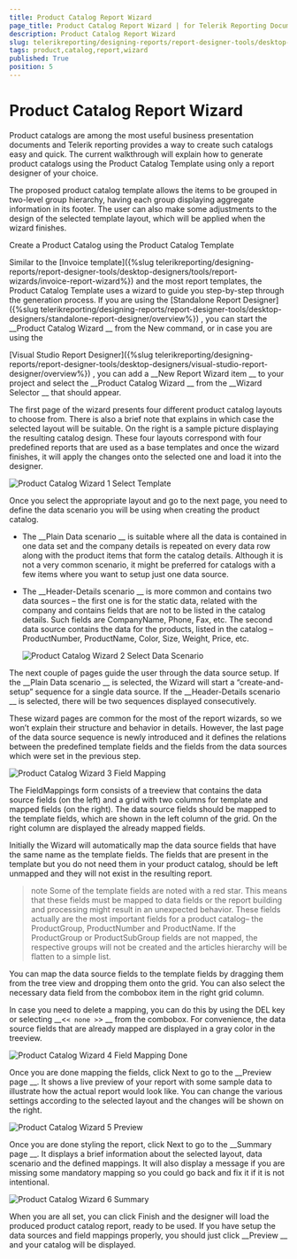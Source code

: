 ```yaml
---
title: Product Catalog Report Wizard
page_title: Product Catalog Report Wizard | for Telerik Reporting Documentation
description: Product Catalog Report Wizard
slug: telerikreporting/designing-reports/report-designer-tools/desktop-designers/tools/report-wizards/product-catalog-report-wizard
tags: product,catalog,report,wizard
published: True
position: 5
---
```


# Product Catalog Report Wizard



Product catalogs are among the most useful business presentation documents and Telerik reporting provides a way to create such catalogs easy and quick.
        The current walkthrough will explain how to generate product catalogs using the Product Catalog Template using only a report designer of your choice.
      


The proposed product catalog template allows the items to be grouped in two-level group hierarchy, having each group displaying aggregate information
        in its footer. The user can also make some adjustments to the design of the selected template layout, which will be applied when the wizard finishes.
      
Create a Product Catalog using the Product Catalog Template


Similar to the 
[Invoice template]({%slug telerikreporting/designing-reports/report-designer-tools/desktop-designers/tools/report-wizards/invoice-report-wizard%})
 and the most report templates, the Product Catalog Template uses a wizard to guide you step-by-step through the generation process.
              If you are using the 
[Standalone Report Designer]({%slug telerikreporting/designing-reports/report-designer-tools/desktop-designers/standalone-report-designer/overview%})
,
              you can start the 
__Product Catalog Wizard
__ from the New command, or in case you are using the
              
[Visual Studio Report Designer]({%slug telerikreporting/designing-reports/report-designer-tools/desktop-designers/visual-studio-report-designer/overview%})
,
              you can add a 
__New Report Wizard item
__ to your project and select the 
__Product Catalog Wizard
__ from the 
__Wizard Selector
__ that should appear.
            


The first page of the wizard presents four different product catalog layouts to choose from.
              There is also a brief note that explains in which case the selected layout will be suitable.
              On the right is a sample picture displaying the resulting catalog design.
              These four layouts correspond with four predefined reports that are used as a base templates and once the wizard finishes,
              it will apply the changes onto the selected one and load it into the designer.
            
  
  ![Product Catalog Wizard 1 Select Template](images/Templates/ProductCatalog/ProductCatalogWizard_1_SelectTemplate.png)

Once you select the appropriate layout and go to the next page, you need to define the data scenario you will be using when creating the product catalog.
            


* The 
__Plain Data scenario
__ is suitable where all the data is contained in one data set and the company details is repeated 
                  on every data row along with the product items that form the catalog details. 
                  Although it is not a very common scenario, it might be preferred for catalogs with a few items where you want to setup just one data source.
                


* The 
__Header-Details scenario
__ is more common and contains two data sources 
                  – the first one is for the static data, related with the company and contains fields that are not to be listed in the 
                  catalog details. Such fields are CompanyName, Phone, Fax, etc. 
                  The second data source contains the data for the products, listed in the catalog – ProductNumber, ProductName, Color, Size, Weight, Price, etc.
                
  
  ![Product Catalog Wizard 2 Select Data Scenario](images/Templates/ProductCatalog/ProductCatalogWizard_2_SelectDataScenario.png)

The next couple of pages guide the user through the data source setup. If the 
__Plain Data scenario
__              is selected, the Wizard will start a “create-and-setup” sequence for a single data source.
              If the 
__Header-Details scenario
__ is selected, there will be two sequences displayed consecutively.
            


These wizard pages are common for the most of the report wizards, so we won’t explain their structure and behavior in details.
              However, the last page of the data source sequence is newly introduced and it defines the relations between the predefined
              template fields and the fields from the data sources which were set in the previous step.
            
  
  ![Product Catalog Wizard 3 Field Mapping](images/Templates/ProductCatalog/ProductCatalogWizard_3_FieldMapping.png)

The FieldMappings form consists of a treeview that contains the data source fields (on the left) and a grid with two columns for template and mapped fields (on the right).
              The data source fields should be mapped to the template fields, which are shown in the left column of the grid. On the right column are displayed the already mapped fields.
            


Initially the Wizard will automatically map the data source fields that have the same name as the template fields. 
              The fields that are present in the template but you do not need them in your product catalog, 
              should be left unmapped and they will not exist in the resulting report.
            


>note Some of the template fields are noted with a red star. This means that these fields must be mapped to data fields or                the report building and processing might result in an unexpected behavior.                These fields actually are the most important fields for a product catalog– the ProductGroup, ProductNumber and ProductName.              If the ProductGroup or ProductSubGroup fields are not mapped, the respective groups will not be created and the articles hierarchy                 will be flatten to a simple list.              


You can map the data source fields to the template fields by dragging them from the tree view and dropping them onto the grid. You can also select the necessary data field from the combobox item in the right grid column.
            


In case you need to delete a mapping, you can do this by using the DEL key or selecting 
__<```< none >```>
__ from the combobox. For convenience, the data source fields that are already mapped are displayed in a gray color in the treeview.
            
  
  ![Product Catalog Wizard 4 Field Mapping Done](images/Templates/ProductCatalog/ProductCatalogWizard_4_FieldMapping_Done.png)

Once you are done mapping the fields, click Next to go to the 
__Preview page
__. It shows a live preview of your report
              with some sample data to illustrate how the actual report would look like. You can change the various settings according to the selected
              layout and the changes will be shown on the right.
            
  
  ![Product Catalog Wizard 5 Preview](images/Templates/ProductCatalog/ProductCatalogWizard_5_Preview.png)

Once you are done styling the report, click Next to go to the 
__Summary page
__. It displays a brief information about
              the selected layout, data scenario and the defined mappings. It will also display a message if you are missing some mandatory mapping so you could go back and fix it if it is not intentional.
            
  
  ![Product Catalog Wizard 6 Summary](images/Templates/ProductCatalog/ProductCatalogWizard_6_Summary.png)

When you are all set, you can click Finish and the designer will load the produced product catalog report, ready to be used.
              If you have setup the data sources and field mappings properly, you should just click 
__Preview
__ and your catalog will be displayed.
            

